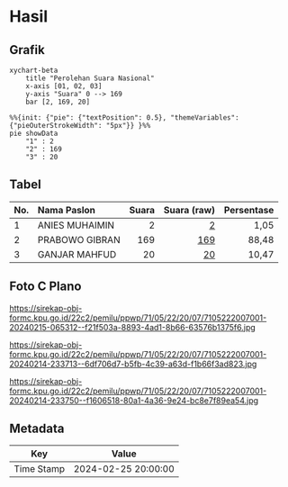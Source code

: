 # Hasil

## Grafik

```mermaid
xychart-beta
    title "Perolehan Suara Nasional"
    x-axis [01, 02, 03]
    y-axis "Suara" 0 --> 169
    bar [2, 169, 20]
```

```mermaid
%%{init: {"pie": {"textPosition": 0.5}, "themeVariables": {"pieOuterStrokeWidth": "5px"}} }%%
pie showData
    "1" : 2
    "2" : 169
    "3" : 20
```

## Tabel

| No. | Nama Paslon    | Suara | Suara (raw) | Persentase |
|:--- |:-------------- | -----:| -----------:| ----------:|
| 1   | ANIES MUHAIMIN | 2     | [2][p-1]    | 1,05       |
| 2   | PRABOWO GIBRAN | 169   | [169][p-2]  | 88,48      |
| 3   | GANJAR MAHFUD  | 20    | [20][p-3]   | 10,47      |


[p-1]: https://github.com/gigit-pemilu/pemilu-2024/blob/main/pilpres/hitung-suara/sub/71-sulawesi-utara/sub/05-minahasa-selatan/sub/22-motoling-timur/sub/2007-picuan/sub/001-tps/sub/paslon-1.txt
[p-2]: https://github.com/gigit-pemilu/pemilu-2024/blob/main/pilpres/hitung-suara/sub/71-sulawesi-utara/sub/05-minahasa-selatan/sub/22-motoling-timur/sub/2007-picuan/sub/001-tps/sub/paslon-2.txt
[p-3]: https://github.com/gigit-pemilu/pemilu-2024/blob/main/pilpres/hitung-suara/sub/71-sulawesi-utara/sub/05-minahasa-selatan/sub/22-motoling-timur/sub/2007-picuan/sub/001-tps/sub/paslon-3.txt

## Foto C Plano

https://sirekap-obj-formc.kpu.go.id/22c2/pemilu/ppwp/71/05/22/20/07/7105222007001-20240215-065312--f21f503a-8893-4ad1-8b66-63576b1375f6.jpg

https://sirekap-obj-formc.kpu.go.id/22c2/pemilu/ppwp/71/05/22/20/07/7105222007001-20240214-233713--6df706d7-b5fb-4c39-a63d-f1b66f3ad823.jpg

https://sirekap-obj-formc.kpu.go.id/22c2/pemilu/ppwp/71/05/22/20/07/7105222007001-20240214-233750--f1606518-80a1-4a36-9e24-bc8e7f89ea54.jpg


## Metadata

| Key        | Value               |
| ---------- | ------------------- |
| Time Stamp | 2024-02-25 20:00:00 |



